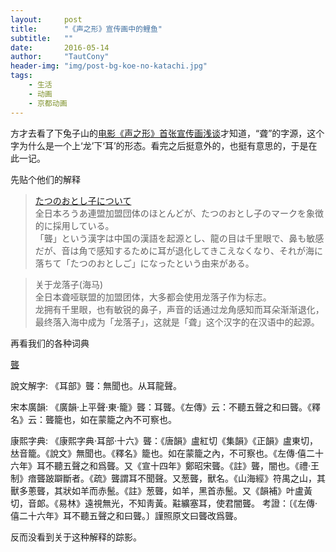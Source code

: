 ```yaml
---
layout:     post
title:      "《声之形》宣传画中的鲤鱼"
subtitle:   ""
date:       2016-05-14
author:     "TautCony"
header-img: "img/post-bg-koe-no-katachi.jpg"
tags:
    - 生活
    - 动画
    - 京都动画
---
```


方才去看了下兔子山的[电影《声之形》首张宣传画浅谈](https://site.douban.com/211330/widget/notes/190597056/note/550509861/)才知道，“聋”的字源，这个字为什么是一个上‘龙’下‘耳’的形态。看完之后挺意外的，也挺有意思的，于是在此一记。

先贴个他们的解释

>[たつのおとし子について](http://www.e-switch.jp/sz-deaf/symbol.html)<br>
全日本ろうあ連盟加盟団体のほとんどが、たつのおとし子のマークを象徴的に採用している。<br>
「聾」という漢字は中国の漢語を起源とし、龍の目は千里眼で、鼻も敏感だが、音は角で感知するために耳が退化してきこえなくなり、それが海に落ちて「たつのおとしご」になったという由来がある。


>关于龙落子(海马)<br>
全日本聋哑联盟的加盟团体，大多都会使用龙落子作为标志。<br>
龙拥有千里眼，也有敏锐的鼻子，声音的话通过龙角感知而耳朵渐渐退化，最终落入海中成为「龙落子」，这就是「聋」这个汉字的在汉语中的起源。

再看我们的各种词典

[聾](http://ctext.org/dictionary.pl?if=gb&char=%E8%81%BE)

說文解字:	《耳部》聾：無聞也。从耳龍聲。

宋本廣韻:	《廣韻·上平聲·東·籠》聾：耳聾。《左傳》云：不聽五聲之和曰聾。《釋名》云：聾籠也，如在蒙籠之內不可察也。

康熙字典:	《康熙字典·耳部·十六》聾：《唐韻》盧紅切《集韻》《正韻》盧東切，𠀤音籠。《說文》無聞也。《釋名》籠也。如在蒙籠之內，不可察也。《左傳·僖二十六年》耳不聽五聲之和爲聾。又《宣十四年》鄭昭宋聾。《註》聾，闇也。《禮·王制》瘖聾跛躃斷者。《疏》聾謂耳不聞聲。又葱聾，獸名。《山海經》符禺之山，其獸多蔥聾，其狀如羊而赤鬛。《註》葱聾，如羊，黑首赤鬛。又《韻補》叶盧黃切，音郞。《易林》遠視無光，不知靑黃。黈纊塞耳，使君闇聾。
考證：〔《左傳·僖二十六年》耳不聽五聲之和曰聾。〕謹照原文曰聾改爲聾。

反而没看到关于这种解释的踪影。
